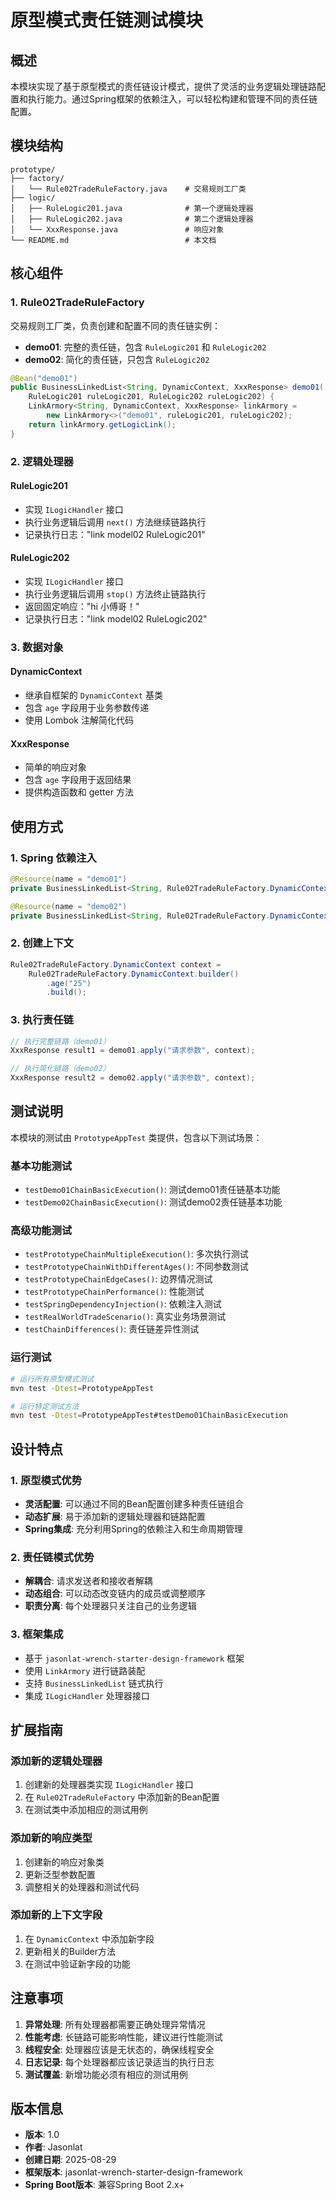 # 原型模式责任链测试模块

## 概述

本模块实现了基于原型模式的责任链设计模式，提供了灵活的业务逻辑处理链路配置和执行能力。通过Spring框架的依赖注入，可以轻松构建和管理不同的责任链配置。

## 模块结构

```
prototype/
├── factory/
│   └── Rule02TradeRuleFactory.java    # 交易规则工厂类
├── logic/
│   ├── RuleLogic201.java              # 第一个逻辑处理器
│   ├── RuleLogic202.java              # 第二个逻辑处理器
│   └── XxxResponse.java               # 响应对象
└── README.md                          # 本文档
```

## 核心组件

### 1. Rule02TradeRuleFactory

交易规则工厂类，负责创建和配置不同的责任链实例：

- **demo01**: 完整的责任链，包含 `RuleLogic201` 和 `RuleLogic202`
- **demo02**: 简化的责任链，只包含 `RuleLogic202`

```java
@Bean("demo01")
public BusinessLinkedList<String, DynamicContext, XxxResponse> demo01(
    RuleLogic201 ruleLogic201, RuleLogic202 ruleLogic202) {
    LinkArmory<String, DynamicContext, XxxResponse> linkArmory = 
        new LinkArmory<>("demo01", ruleLogic201, ruleLogic202);
    return linkArmory.getLogicLink();
}
```

### 2. 逻辑处理器

#### RuleLogic201
- 实现 `ILogicHandler` 接口
- 执行业务逻辑后调用 `next()` 方法继续链路执行
- 记录执行日志："link model02 RuleLogic201"

#### RuleLogic202
- 实现 `ILogicHandler` 接口
- 执行业务逻辑后调用 `stop()` 方法终止链路执行
- 返回固定响应："hi 小傅哥！"
- 记录执行日志："link model02 RuleLogic202"

### 3. 数据对象

#### DynamicContext
- 继承自框架的 `DynamicContext` 基类
- 包含 `age` 字段用于业务参数传递
- 使用 Lombok 注解简化代码

#### XxxResponse
- 简单的响应对象
- 包含 `age` 字段用于返回结果
- 提供构造函数和 getter 方法

## 使用方式

### 1. Spring 依赖注入

```java
@Resource(name = "demo01")
private BusinessLinkedList<String, Rule02TradeRuleFactory.DynamicContext, XxxResponse> demo01;

@Resource(name = "demo02")
private BusinessLinkedList<String, Rule02TradeRuleFactory.DynamicContext, XxxResponse> demo02;
```

### 2. 创建上下文

```java
Rule02TradeRuleFactory.DynamicContext context = 
    Rule02TradeRuleFactory.DynamicContext.builder()
        .age("25")
        .build();
```

### 3. 执行责任链

```java
// 执行完整链路（demo01）
XxxResponse result1 = demo01.apply("请求参数", context);

// 执行简化链路（demo02）
XxxResponse result2 = demo02.apply("请求参数", context);
```

## 测试说明

本模块的测试由 `PrototypeAppTest` 类提供，包含以下测试场景：

### 基本功能测试
- `testDemo01ChainBasicExecution()`: 测试demo01责任链基本功能
- `testDemo02ChainBasicExecution()`: 测试demo02责任链基本功能

### 高级功能测试
- `testPrototypeChainMultipleExecution()`: 多次执行测试
- `testPrototypeChainWithDifferentAges()`: 不同参数测试
- `testPrototypeChainEdgeCases()`: 边界情况测试
- `testPrototypeChainPerformance()`: 性能测试
- `testSpringDependencyInjection()`: 依赖注入测试
- `testRealWorldTradeScenario()`: 真实业务场景测试
- `testChainDifferences()`: 责任链差异性测试

### 运行测试

```bash
# 运行所有原型模式测试
mvn test -Dtest=PrototypeAppTest

# 运行特定测试方法
mvn test -Dtest=PrototypeAppTest#testDemo01ChainBasicExecution
```

## 设计特点

### 1. 原型模式优势
- **灵活配置**: 可以通过不同的Bean配置创建多种责任链组合
- **动态扩展**: 易于添加新的逻辑处理器和链路配置
- **Spring集成**: 充分利用Spring的依赖注入和生命周期管理

### 2. 责任链模式优势
- **解耦合**: 请求发送者和接收者解耦
- **动态组合**: 可以动态改变链内的成员或调整顺序
- **职责分离**: 每个处理器只关注自己的业务逻辑

### 3. 框架集成
- 基于 `jasonlat-wrench-starter-design-framework` 框架
- 使用 `LinkArmory` 进行链路装配
- 支持 `BusinessLinkedList` 链式执行
- 集成 `ILogicHandler` 处理器接口

## 扩展指南

### 添加新的逻辑处理器

1. 创建新的处理器类实现 `ILogicHandler` 接口
2. 在 `Rule02TradeRuleFactory` 中添加新的Bean配置
3. 在测试类中添加相应的测试用例

### 添加新的响应类型

1. 创建新的响应对象类
2. 更新泛型参数配置
3. 调整相关的处理器和测试代码

### 添加新的上下文字段

1. 在 `DynamicContext` 中添加新字段
2. 更新相关的Builder方法
3. 在测试中验证新字段的功能

## 注意事项

1. **异常处理**: 所有处理器都需要正确处理异常情况
2. **性能考虑**: 长链路可能影响性能，建议进行性能测试
3. **线程安全**: 处理器应该是无状态的，确保线程安全
4. **日志记录**: 每个处理器都应该记录适当的执行日志
5. **测试覆盖**: 新增功能必须有相应的测试用例

## 版本信息

- **版本**: 1.0
- **作者**: Jasonlat
- **创建日期**: 2025-08-29
- **框架版本**: jasonlat-wrench-starter-design-framework
- **Spring Boot版本**: 兼容Spring Boot 2.x+